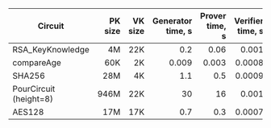 
| Circuit | PK size | VK size | Generator time, s | Prover time, s | Verifier time, s |
| --- | --: | --: | --: | --: |  --: |
| RSA_KeyKnowledge | 4M	| 22K	| 0.2	| 0.06	| 0.001 |
|compareAge	| 60K	| 2K	| 0.009	| 0.003	| 0.0008|			
|SHA256		| 28M	| 4K	| 1.1	| 0.5	| 0.0009|				
|PourCircuit (height=8)	| 946M	| 22K	| 30	| 16	| 0.001	|				
|AES128		| 17M	| 17K	| 0.7	| 0.3	| 0.0007|			

